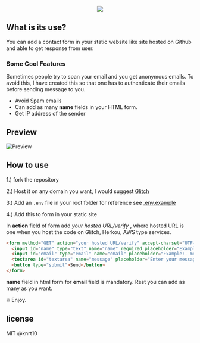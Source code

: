 
<p align="center">
<img src="https://user-images.githubusercontent.com/24803604/42569454-28c50a24-852e-11e8-8a7a-fa424515587d.png" />
</p>

## What is its use?

You can add a contact form in your static website like site hosted on Github and able to get response from user.

### Some Cool Features

Sometimes people try to span your email and you get anonymous emails. To avoid this, I have created this so that one has to authenticate their emails before sending message to you.

- Avoid Spam emails
- Can add as many **name** fields in your HTML form.
- Get IP address of the sender

## Preview

![Preview](https://res.cloudinary.com/dsyvg5xwi/image/upload/v1531587414/out3_hpfi8i.gif)

## How to use

1.) fork the repository

2.) Host it on any domain you want, I would suggest [Glitch](https://glitch.com/)

3.) Add an `.env` file in your root folder for reference see [.env.example](https://github.com/knrt10/static-contact-validatedForm/blob/master/.env.example)

4.) Add this to form in your static site

In **action** field of form add *your hosted URL/verify* , where hosted URL is one when you host the code on Glitch, Herkou, AWS type services.

```html
<form method="GET" action="your hosted URL/verify" accept-charset="UTF-8" >
  <input id="name" type="text" name="name" required placeholder="Example:- Messi | Ronaldo">
  <input id="email" type="email" name="email" placeholder="Example:- messi@ronaldo.com" required>                
  <textarea id="textarea" name="message" placeholder="Enter your message" required ></textarea>
  <button type="submit">Send</button>
</form>
```

**name** field in html form for **email** field is mandatory. Rest you can add as many as you want.

:fire: Enjoy.

## license

MIT @knrt10
